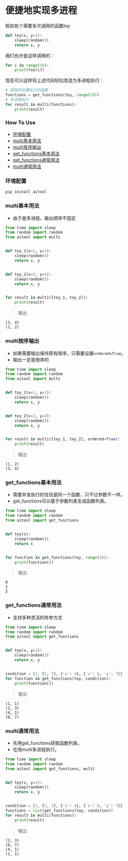 # 便捷地实现多进程

假如有个需要多次调用的函数toy
```python
def toy(x, y=1):
    sleep(random())
    return x, y
```

我们也许是这样调用的：
```python
for i in range(10):
    print(toy(i))
```


现在可以这样将上述代码轻松改造为多进程执行：
```python
# 获取所有要执行的函数
functions = get_functions(toy, range(10))
# 多进程执行
for result in multi(functions):
    print(result)
```


### How To Use

- [环境配置](#环境配置)
- [multi基本用法](#multi基本用法)
- [multi按序输出](#multi按序输出)
- [get_functions基本用法](#get_functions基本用法)
- [get_functions通常用法](#get_functions通常用法)
- [multi通常用法](#multi通常用法)

### 环境配置
```shell script
pip install aitool
```

### multi基本用法
- 由于是多进程，输出顺序不固定
```python
from time import sleep
from random import random
from aitool import multi


def toy_1(x=1, y=2):
    sleep(random())
    return x, y


def toy_2(x=3, y=4):
    sleep(random())
    return x, y


for result in multi([toy_1, toy_2]):
    print(result)
```
> 输出
```text
(3, 4)
(1, 2)
```

### multi按序输出
- 如果需要输出保持原有顺序，只需要设置`ordered=True`。
- 输出一定是按序的
```python
from time import sleep
from random import random
from aitool import multi


def toy_1(x=1, y=2):
    sleep(random())
    return x, y


def toy_2(x=3, y=4):
    sleep(random())
    return x, y


for result in multi([toy_1, toy_2], ordered=True):
    print(result)
```
> 输出
```text
(1, 2)
(3, 4)
```

### get_functions基本用法
- 需要并发执行的往往是同一个函数，只不过参数不一样。  
- get_functions可以基于参数列表生成函数列表。
```python
from time import sleep
from random import random
from aitool import get_functions


def toy(x):
    sleep(random())
    return x


for function in get_functions(toy, range(3)):
    print(function())
```
> 输出
```text
0
1
2
```

### get_functions通常用法
- 支持多种灵活的传参方式
```python
from time import sleep
from random import random
from aitool import get_functions


def toy(x, y=1):
    sleep(random())
    return x, y


condition = [1, [2, 3], {'x': 4}, {'x': 6, 'y': 7}]
for function in get_functions(toy, condition):
    print(function())
```
> 输出
```text
(1, 1)
(2, 3)
(4, 1)
(6, 7)
```

### multi通常用法
- 先用get_functions获取函数列表。  
- 在用multi多进程执行。
```python
from time import sleep
from random import random
from aitool import get_functions, multi


def toy(x, y=1):
    sleep(random())
    return x, y


condition = [1, [2, 3], {'x': 4}, {'x': 6, 'y': 7}]
functions = list(get_functions(toy, condition))
for result in multi(functions):
    print(result)
```
> 输出
```text
(2, 3)
(6, 7)
(4, 1)
(1, 1)
```

